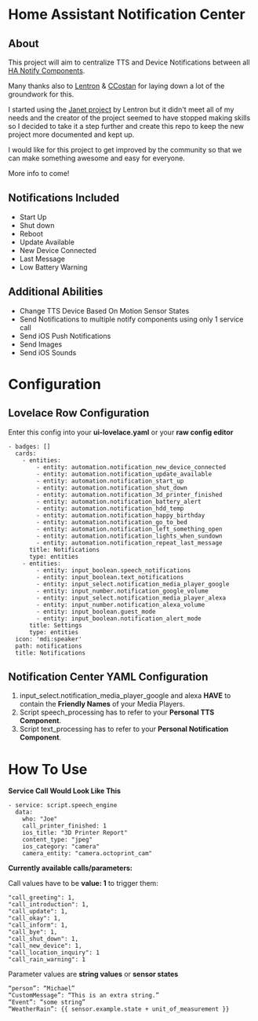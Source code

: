 # Home Assistant Notification Center

## About

This project will aim to centralize TTS and Device Notifications between all [HA Notify Components](https://www.home-assistant.io/components/notify/).

Many thanks also to [Lentron](https://github.com/Lentron) & [CCostan](https://github.com/CCOSTAN)  for laying down a lot of the groundwork for this.

I started using the [Janet project](https://community.home-assistant.io/t/janet-the-good-place/38904/2) by Lentron but it didn't meet all of my needs and the creator of the project seemed to have stopped making skills so I decided to take it a step further and create this repo to keep the new project more documented and kept up.

I would like for this project to get improved by the community so that we can make something awesome and easy for everyone.

More info to come!

## Notifications Included

* Start Up
* Shut down
* Reboot
* Update Available
* New Device Connected
* Last Message
* Low Battery Warning

## Additional Abilities

* Change TTS Device Based On Motion Sensor States
* Send Notifications to multiple notify components using only 1 service call
* Send iOS Push Notifications
* Send Images
* Send iOS Sounds


# Configuration
## Lovelace Row Configuration

Enter this config into your **ui-lovelace.yaml** or your **raw config editor**

```
- badges: []
  cards:
    - entities:
        - entity: automation.notification_new_device_connected
        - entity: automation.notification_update_available
        - entity: automation.notification_start_up
        - entity: automation.notification_shut_down
        - entity: automation.notification_3d_printer_finished
        - entity: automation.notification_battery_alert
        - entity: automation.notification_hdd_temp
        - entity: automation.notification_happy_birthday
        - entity: automation.notification_go_to_bed
        - entity: automation.notification_left_something_open
        - entity: automation.notification_lights_when_sundown
        - entity: automation.notification_repeat_last_message
      title: Notifications
      type: entities
    - entities:
        - entity: input_boolean.speech_notifications
        - entity: input_boolean.text_notifications
        - entity: input_select.notification_media_player_google
        - entity: input_number.notification_google_volume
        - entity: input_select.notification_media_player_alexa
        - entity: input_number.notification_alexa_volume
        - entity: input_boolean.guest_mode
        - entity: input_boolean.notification_alert_mode
      title: Settings
      type: entities
  icon: 'mdi:speaker'
  path: notifications
  title: Notifications
```

## Notification Center YAML Configuration

1. input_select.notification_media_player_google and alexa **HAVE** to contain the **Friendly Names** of your Media Players.
2. Script speech_processing has to refer to your **Personal TTS Component**.
3. Script text_processing has to refer to your **Personal Notification Component**.

# How To Use

**Service Call Would Look Like This**
```
- service: script.speech_engine
  data:
    who: "Joe"
    call_printer_finished: 1
    ios_title: "3D Printer Report"
    content_type: "jpeg"
    ios_category: "camera"
    camera_entity: "camera.octoprint_cam"
```
**Currently available calls/parameters:**

Call values have to be **value: 1** to trigger them:
```
"call_greeting": 1,
"call_introduction": 1,
"call_update": 1,
"call_okay": 1,
"call_inform": 1,
"call_bye": 1,
"call_shut_down": 1,
"call_new_device": 1,
"call_location_inquiry": 1
"call_rain_warning": 1
```
Parameter values are **string values** or **sensor states**
```
“person”: “Michael”
“CustomMessage”: “This is an extra string.”
“Event”: “some string”
“WeatherRain”: {{ sensor.example.state + unit_of_measurement }}
```
